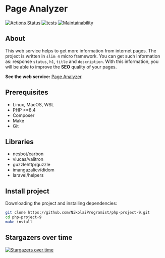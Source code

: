 # Page Analyzer

[![Actions Status](https://github.com/NikolaiProgramist/php-project-9/actions/workflows/hexlet-check.yml/badge.svg)](https://github.com/NikolaiProgramist/php-project-9/actions) [![tests](https://github.com/NikolaiProgramist/php-project-9/actions/workflows/tests-check.yml/badge.svg)](https://github.com/NikolaiProgramist/php-project-9/actions/workflows/tests-check.yml) [![Maintainability](https://qlty.sh/badges/279dd9ca-14ec-40cb-bb83-012fdfb92d0d/maintainability.svg)](https://qlty.sh/gh/NikolaiProgramist/projects/php-project-9)

## About

This web service helps to get more information from internet pages.
The project is written in `slim 4` micro framework.
You can get such information as: response `status`, `h1`, `title` and `description`.
With this information, you will be able to improve the **SEO** quality of your pages.

**See the web service:** [Page Analyzer](https://page-analyzer-0wj3.onrender.com).

## Prerequisites

+ Linux, MacOS, WSL
+ PHP >=8.4
+ Composer
+ Make
+ Git

## Libraries

+ nesbot/carbon
+ vlucas/valitron
+ guzzlehttp/guzzle
+ imangazaliev/didom
+ laravel/helpers

## Install project

Downloading the project and installing dependencies:

```bash
git clone https://github.com/NikolaiProgramist/php-project-9.git
cd php-project-9
make install
```

## Stargazers over time

[![Stargazers over time](https://starchart.cc/NikolaiProgramist/php-project-9.svg?variant=adaptive)](https://starchart.cc/NikolaiProgramist/php-project-9)
